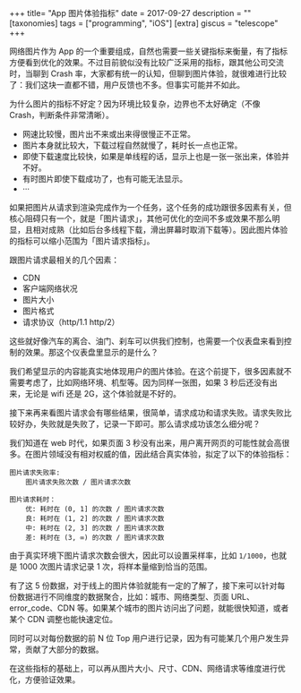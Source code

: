 +++
title= "App 图片体验指标"
date = 2017-09-27
description = ""
[taxonomies]
tags = ["programming", "iOS"]
[extra]
giscus = "telescope"
+++

网络图片作为 App 的一个重要组成，自然也需要一些关键指标来衡量，有了指标方便看到优化的效果。不过目前貌似没有比较广泛采用的指标，跟其他公司交流时，当聊到 Crash 率，大家都有统一的认知，但聊到图片体验，就很难进行比较了：我们这块一直都不错，用户反馈也不多。但事实可能并不如此。

为什么图片的指标不好定？因为环境比较复杂，边界也不太好确定（不像 Crash，判断条件非常清晰）。

- 网速比较慢，图片出不来或出来得很慢正不正常。
- 图片本身就比较大，下载过程自然就慢了，耗时长一点也正常。
- 即使下载速度比较快，如果是单线程的话，显示上也是一张一张出来，体验并不好。
- 有时图片即使下载成功了，也有可能无法显示。
- ···

如果把图片从请求到渲染完成作为一个任务，这个任务的成功跟很多因素有关，但核心阻碍只有一个，就是「图片请求」，其他可优化的空间不多或效果不那么明显，且相对成熟（比如后台多线程下载，滑出屏幕时取消下载等）。因此图片体验的指标可以缩小范围为「图片请求指标」。

跟图片请求最相关的几个因素：

- CDN
- 客户端网络状况
- 图片大小
- 图片格式
- 请求协议（http/1.1 http/2）

这些就好像汽车的离合、油门、刹车可以供我们控制，也需要一个仪表盘来看到控制的效果。那这个仪表盘里显示的是什么？

我们希望显示的内容能真实地体现用户的图片体验。在这个前提下，很多因素就不需要考虑了，比如网络环境、机型等。因为同样一张图，如果 3 秒后还没有出来，无论是 wifi 还是 2G，这个体验就是不好的。

接下来再来看图片请求会有哪些结果，很简单，请求成功和请求失败。请求失败比较好办，失败就是失败了，记录一下即可。那么请求成功该怎么细分呢？

我们知道在 web 时代，如果页面 3 秒没有出来，用户离开网页的可能性就会高很多。在图片领域没有相对权威的值，因此结合真实体验，拟定了以下的体验指标：

```
图片请求失败率:
	图片请求失败次数 / 图片请求次数

图片请求耗时：
	优: 耗时在 (0, 1] 的次数 / 图片请求次数
	良: 耗时在 (1, 2] 的次数 / 图片请求次数
	中: 耗时在 (2, 3] 的次数 / 图片请求次数
	差: 耗时在 (3, ∞) 的次数 / 图片请求次数
```

由于真实环境下图片请求次数会很大，因此可以设置采样率，比如 `1/1000`，也就是 1000 次图片请求记录 1 次，将样本量缩到恰当的范围。

有了这 5 份数据，对于线上的图片体验就能有一定的了解了，接下来可以针对每份数据进行不同维度的数据聚合，比如：城市、网络类型、页面 URL、error_code、CDN 等。如果某个城市的图片访问出了问题，就能很快知道，或者某个 CDN 调整也能快速定位。

同时可以对每份数据的前 N 位 Top 用户进行记录，因为有可能某几个用户发生异常，贡献了大部分的数据。

在这些指标的基础上，可以再从图片大小、尺寸、CDN、网络请求等维度进行优化，方便验证效果。
